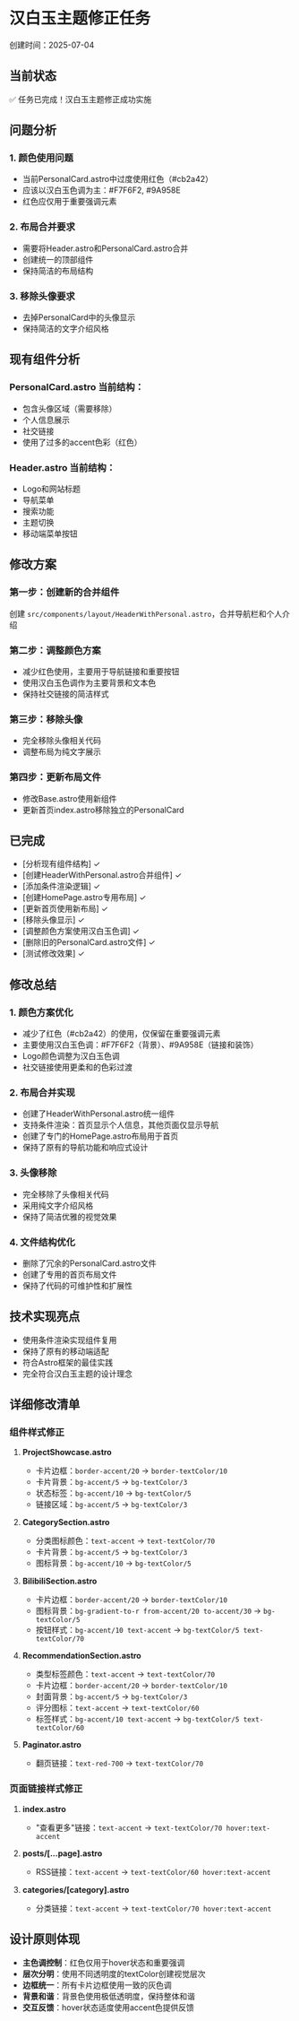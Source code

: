 # 汉白玉主题修正任务

创建时间：2025-07-04

## 当前状态
✅ 任务已完成！汉白玉主题修正成功实施

## 问题分析

### 1. 颜色使用问题
- 当前PersonalCard.astro中过度使用红色（#cb2a42）
- 应该以汉白玉色调为主：#F7F6F2, #9A958E
- 红色应仅用于重要强调元素

### 2. 布局合并要求
- 需要将Header.astro和PersonalCard.astro合并
- 创建统一的顶部组件
- 保持简洁的布局结构

### 3. 移除头像要求
- 去掉PersonalCard中的头像显示
- 保持简洁的文字介绍风格

## 现有组件分析

### PersonalCard.astro 当前结构：
- 包含头像区域（需要移除）
- 个人信息展示
- 社交链接
- 使用了过多的accent色彩（红色）

### Header.astro 当前结构：
- Logo和网站标题
- 导航菜单
- 搜索功能
- 主题切换
- 移动端菜单按钮

## 修改方案

### 第一步：创建新的合并组件
创建 `src/components/layout/HeaderWithPersonal.astro`，合并导航栏和个人介绍

### 第二步：调整颜色方案
- 减少红色使用，主要用于导航链接和重要按钮
- 使用汉白玉色调作为主要背景和文本色
- 保持社交链接的简洁样式

### 第三步：移除头像
- 完全移除头像相关代码
- 调整布局为纯文字展示

### 第四步：更新布局文件
- 修改Base.astro使用新组件
- 更新首页index.astro移除独立的PersonalCard

## 已完成
- [分析现有组件结构] ✓
- [创建HeaderWithPersonal.astro合并组件] ✓
- [添加条件渲染逻辑] ✓
- [创建HomePage.astro专用布局] ✓
- [更新首页使用新布局] ✓
- [移除头像显示] ✓
- [调整颜色方案使用汉白玉色调] ✓
- [删除旧的PersonalCard.astro文件] ✓
- [测试修改效果] ✓

## 修改总结

### 1. 颜色方案优化
- 减少了红色（#cb2a42）的使用，仅保留在重要强调元素
- 主要使用汉白玉色调：#F7F6F2（背景）、#9A958E（链接和装饰）
- Logo颜色调整为汉白玉色调
- 社交链接使用更柔和的色彩过渡

### 2. 布局合并实现
- 创建了HeaderWithPersonal.astro统一组件
- 支持条件渲染：首页显示个人信息，其他页面仅显示导航
- 创建了专门的HomePage.astro布局用于首页
- 保持了原有的导航功能和响应式设计

### 3. 头像移除
- 完全移除了头像相关代码
- 采用纯文字介绍风格
- 保持了简洁优雅的视觉效果

### 4. 文件结构优化
- 删除了冗余的PersonalCard.astro文件
- 创建了专用的首页布局文件
- 保持了代码的可维护性和扩展性

## 技术实现亮点
- 使用条件渲染实现组件复用
- 保持了原有的移动端适配
- 符合Astro框架的最佳实践
- 完全符合汉白玉主题的设计理念

## 详细修改清单

### 组件样式修正
1. **ProjectShowcase.astro**
   - 卡片边框：`border-accent/20` → `border-textColor/10`
   - 卡片背景：`bg-accent/5` → `bg-textColor/3`
   - 状态标签：`bg-accent/10` → `bg-textColor/5`
   - 链接区域：`bg-accent/5` → `bg-textColor/3`

2. **CategorySection.astro**
   - 分类图标颜色：`text-accent` → `text-textColor/70`
   - 卡片背景：`bg-accent/5` → `bg-textColor/3`
   - 图标背景：`bg-accent/10` → `bg-textColor/5`

3. **BilibiliSection.astro**
   - 卡片边框：`border-accent/20` → `border-textColor/10`
   - 图标背景：`bg-gradient-to-r from-accent/20 to-accent/30` → `bg-textColor/5`
   - 按钮样式：`bg-accent/10 text-accent` → `bg-textColor/5 text-textColor/70`

4. **RecommendationSection.astro**
   - 类型标签颜色：`text-accent` → `text-textColor/70`
   - 卡片边框：`border-accent/20` → `border-textColor/10`
   - 封面背景：`bg-accent/5` → `bg-textColor/3`
   - 评分图标：`text-accent` → `text-textColor/60`
   - 标签样式：`bg-accent/10 text-accent` → `bg-textColor/5 text-textColor/60`

5. **Paginator.astro**
   - 翻页链接：`text-red-700` → `text-textColor/70`

### 页面链接样式修正
1. **index.astro**
   - "查看更多"链接：`text-accent` → `text-textColor/70 hover:text-accent`

2. **posts/[...page].astro**
   - RSS链接：`text-accent` → `text-textColor/60 hover:text-accent`

3. **categories/[category].astro**
   - 分类链接：`text-accent` → `text-textColor/70 hover:text-accent`

## 设计原则体现
- **主色调控制**：红色仅用于hover状态和重要强调
- **层次分明**：使用不同透明度的textColor创建视觉层次
- **边框统一**：所有卡片边框使用一致的灰色调
- **背景和谐**：背景色使用极低透明度，保持整体和谐
- **交互反馈**：hover状态适度使用accent色提供反馈
